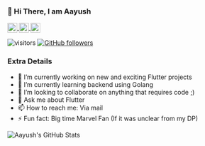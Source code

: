 ### 👋 Hi There, I am Aayush

<a href="https://www.linkedin.com/in/aayush-malhotra-390a9414a/">
  <img align="center" alt="Aayush's LinkedIn" width="22px" src="https://cdn.jsdelivr.net/npm/simple-icons@v3/icons/linkedin.svg" />
</a>
<a href="https://medium.com/@aayushm864">
  <img align="center" alt="Aayush's Medium" width="22px" src="https://cdn.jsdelivr.net/npm/simple-icons@v3/icons/medium.svg" />
</a>
<a href="aayushm864@gmail.com">
  <img align="center" alt="Aayush's Gmail" width="22px" src="https://cdn.jsdelivr.net/npm/simple-icons@v3/icons/gmail.svg" />
</a>
</br>

![visitors](https://visitor-badge.laobi.icu/badge?page_id=AadumKhor.AadumKhor)
[![GitHub followers](https://img.shields.io/github/followers/AadumKhor.svg?style=social&label=Follow)](https://github.com/AadumKhor?tab=followers)

### Extra Details
- 🔭 I’m currently working on new and exciting Flutter projects
- 🌱 I’m currently learning backend using Golang
- 👯 I’m looking to collaborate on anything that requires code ;)
- 💬 Ask me about Flutter
- 📫 How to reach me: Via mail
- ⚡ Fun fact: Big time Marvel Fan (If it was unclear from my DP)

![Aayush's GitHub Stats](https://github-readme-stats.vercel.app/api?username=AadumKhor&hide=[%22issues%22,%22contribs%22]&show_icons=true&title_color=fff&icon_color=79ff97&text_color=9f9f9f&bg_color=151515)


